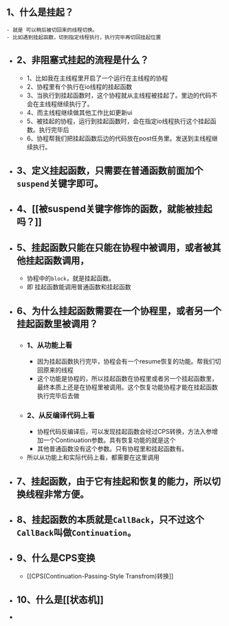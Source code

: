 ## 1、什么是挂起？
	- 就是 可以稍后被切回来的线程切换。
	- 比如遇到挂起函数，切到指定线程执行，执行完毕再切回挂起位置
- ## 2、非阻塞式挂起的流程是什么？
	- 1、比如我在主线程里开启了一个运行在主线程的协程
	- 2、协程里有个执行在io线程的挂起函数
	- 3、当执行到挂起函数时，这个协程就从主线程被挂起了。里边的代码不会在主线程继续执行了。
	- 4、而主线程继续做其他工作比如更新ui
	- 5、被挂起的协程，运行到挂起函数时，会在指定io线程执行这个挂起函数。执行完毕后
	- 6、协程帮我们把挂起函数后边的代码放在post任务里。发送到主线程继续执行。
- ## 3、定义挂起函数，只需要在普通函数前面加个`suspend`关键字即可。
- ## 4、[[被suspend关键字修饰的函数，就能被挂起吗？]]
- ## 5、挂起函数只能在只能在协程中被调用，或者被其他挂起函数调用，
	- 协程中的`block`，就是挂起函数。
	- 即 挂起函数能调用普通函数和挂起函数
- ## 6、为什么挂起函数需要在一个协程里，或者另一个挂起函数里被调用？
	- ### 1、从功能上看
		- 因为挂起函数执行完毕，协程会有一个resume恢复的功能。帮我们切回原来的线程
		- 这个功能是协程的，所以挂起函数在协程里或者另一个挂起函数里，最终本质上还是在协程里被调用。这个恢复功能协程才能在挂起函数执行完毕后去做
	- ### 2、从反编译代码上看
		- 协程代码反编译后，可以发现挂起函数会经过CPS转换，方法入参增加一个Continuation参数。具有恢复功能的就是这个
		- 其他普通函数没有这个参数。只有协程里和挂起函数有。
	- 所以从功能上和实际代码上看，都需要在这里调用
- ## 7、挂起函数，由于它有挂起和恢复的能力，所以切换线程非常方便。
- ## 8、挂起函数的本质就是`CallBack`，只不过这个`CallBack`叫做`Continuation`。
- ## 9、什么是CPS变换
	- [[CPS(Continuation-Passing-Style Transfrom)转换]]
- ## 10、什么是[[状态机]]
-
